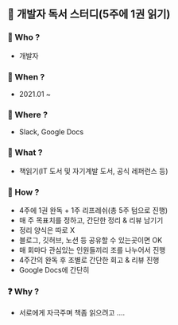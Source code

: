 ## 📒 개발자 독서 스터디(5주에 1권 읽기)

### 👬 Who ?
  - 개발자
  
### 📆 When ?
  - 2021.01 ~
  
### 🚀 Where ?
  - Slack, Google Docs
  
### 📕 What ?
  - 책읽기(IT 도서 및 자기계발 도서, 공식 레퍼런스 등)
  
### 📣 How ?
  - 4주에 1권 완독 + 1주 리프레쉬(총 5주 텀으로 진행)
  - 매 주 목표치를 정하고, 간단한 정리 & 리뷰 남기기
  - 정리 양식은 따로 X
  - 블로그, 깃허브, 노션 등 공유할 수 있는곳이면 OK
  - 매 회마다 관심있는 인원들끼리 조를 나누어서 진행
  - 4주간의 완독 후 조별로 간단한 회고 & 리뷰 진행
  - Google Docs에 간단히 
  
### ❓ Why ?
  
  - 서로에게 자극주며 책좀 읽으려고 .... 
  
